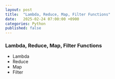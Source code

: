 ```yaml
---
layout: post
title:  "Lambda, Reduce, Map, Filter Functions"
date:   2025-02-24 07:00:00 +0900
categories: Python
published: false
---
```

### Lambda, Reduce, Map, Filter Functions
- Lambda
- Reduce
- Map
- Filter